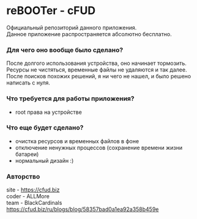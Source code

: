 # reBOOTer - cFUD

Официальный репозиторий данного приложения.  
Данное приложение распространяется абсолютно бесплатно.

### Для чего оно вообще было сделано?
После долгого использования устройства, оно начинает тормозить. Ресурсы не чистяться, временные файлы не удаляются и так далее. После поисков похожих решений, я ни чего не нашел, и было решено написать с нуля.

### Что требуется для работы приложения?
+ root права на устройстве

### Что еще будет сделано?
+ очистка ресурсов и временных файлов в фоне
+ отключение ненужных процессов (сохранение времени жизни батареи)
+ нормальный дизайн :)

### Авторство
site - https://cfud.biz  
coder - ALLMore  
team - BlackCardinals https://cfud.biz/ru/blogs/blog/58357bad0a1ea92a358b459e 
